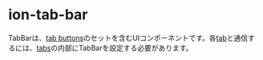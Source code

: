 # ion-tab-bar

TabBarは、[tab buttons](../tab-button)のセットを含むUIコンポーネントです。各[tab](../tab)と通信するには、[tabs](../tabs)の内部にTabBarを設定する必要があります。

